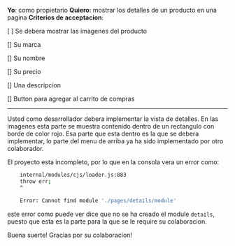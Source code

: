 **Yo**: como propietario
**Quiero**: mostrar los detalles de un producto en una pagina
**Criterios de acceptacion**:

[ ] Se debera mostrar las imagenes del producto

[] Su marca

[] Su nombre

[] Su precio

[] Una descripcion

[] Button para agregar al carrito de compras

---

Usted como desarrollador debera implementar la vista de detalles.
En las imagenes esta parte se muestra contenido dentro de un rectangulo
con borde de color rojo. Esa parte que esta dentro es la que se debera
implementar, lo parte del menu de arriba ya ha sido implementado por
otro colaborador.

El proyecto esta incompleto, por lo que en la consola vera un error como:

```bash
    internal/modules/cjs/loader.js:883
    throw err;
    ^

    Error: Cannot find module './pages/details/module'
```

este error como puede ver dice que no se ha creado el module `details`, puesto
que esta es la parte para la que se le require su colaboracion.

Buena suerte!
Gracias por su colaboracion!
